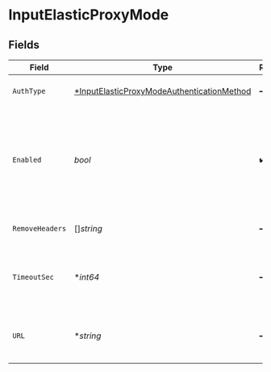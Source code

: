 # InputElasticProxyMode


## Fields

| Field                                                                                                                                                   | Type                                                                                                                                                    | Required                                                                                                                                                | Description                                                                                                                                             |
| ------------------------------------------------------------------------------------------------------------------------------------------------------- | ------------------------------------------------------------------------------------------------------------------------------------------------------- | ------------------------------------------------------------------------------------------------------------------------------------------------------- | ------------------------------------------------------------------------------------------------------------------------------------------------------- |
| `AuthType`                                                                                                                                              | [*InputElasticProxyModeAuthenticationMethod](../../models/shared/inputelasticproxymodeauthenticationmethod.md)                                          | :heavy_minus_sign:                                                                                                                                      | Enter credentials directly, or select a stored secret                                                                                                   |
| `Enabled`                                                                                                                                               | *bool*                                                                                                                                                  | :heavy_check_mark:                                                                                                                                      | Enable proxying of non-bulk API requests to an external Elastic server. Enable this only if you understand the implications; see docs for more details. |
| `RemoveHeaders`                                                                                                                                         | []*string*                                                                                                                                              | :heavy_minus_sign:                                                                                                                                      | List of headers to remove from the request to proxy                                                                                                     |
| `TimeoutSec`                                                                                                                                            | **int64*                                                                                                                                                | :heavy_minus_sign:                                                                                                                                      | Amount of time, in seconds, to wait for a proxy request to complete before aborting it.                                                                 |
| `URL`                                                                                                                                                   | **string*                                                                                                                                               | :heavy_minus_sign:                                                                                                                                      | URL of the Elastic server to proxy non-bulk requests to, e.g., http://elastic:9200                                                                      |